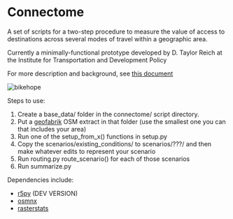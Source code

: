 # Connectome
A set of scripts for a two-step procedure to measure the value of access to destinations across several modes of travel within a geographic area.

Currently a minimally-functional prototype developed by D. Taylor Reich at the Institute for Transportation and Development Policy

For more description and background, see [this document](https://docs.google.com/document/d/17rCy1cYkj9zRU4JSCJibOw4XfM2vkdfga9oHldlX6aY/edit#)

![bikehope](https://user-images.githubusercontent.com/57543011/146093135-71144c2a-fe48-46ca-ad92-a35eb5f9b378.png)

Steps to use: 
1. Create a base_data/ folder in the connectome/ script directory.
2. Put a [geofabrik](https://download.geofabrik.de/) OSM extract in that folder (use the smallest one you can that includes your area)
3. Run one of the setup_from_x() functions in setup.py
4. Copy the scenarios/existing_conditions/ to scenarios/???/ and then make whatever edits to represent your scenario
5. Run routing.py route_scenario() for each of those scenarios
6. Run summarize.py


Dependencies include:
- [r5py](https://github.com/r5py/r5py) (DEV VERSION)
- [osmnx](https://osmnx.readthedocs.io/en/stable/) 
- [rasterstats](https://pythonhosted.org/rasterstats/)
